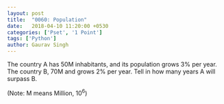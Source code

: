 ```yaml
---
layout: post
title:  "0060: Population"
date:   2018-04-10 11:20:00 +0530
categories: ['Pset', '1 Point']
tags: ['Python']
author: Gaurav Singh
---
```

The country A has 50M inhabitants, and its population grows 3% per year. The country B, 70M and grows 2% per year. Tell in how many years A will surpass B.

(Note: M means Million, $10^6$)
